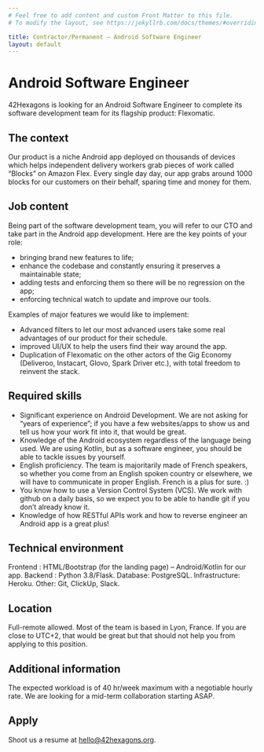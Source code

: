 ```yaml
---
# Feel free to add content and custom Front Matter to this file.
# To modify the layout, see https://jekyllrb.com/docs/themes/#overriding-theme-defaults

title: Contractor/Permanent – Android Software Engineer
layout: default
---
```


# Android Software Engineer

42Hexagons is looking for an Android Software Engineer to complete its software development team for its flagship product: Flexomatic.

## The context

Our product is a niche Android app deployed on thousands of devices which helps independent delivery workers grab pieces of work called “Blocks” on Amazon Flex. Every single day day, our app grabs around 1000 blocks for our customers on their behalf, sparing time and money for them.

## Job content

Being part of the software development team, you will refer to our CTO and take part in the Android app development. Here are the key points of your role:

- bringing brand new features to life;
- enhance the codebase and constantly ensuring it preserves a maintainable state;
- adding tests and enforcing them so there will be no regression on the app;
- enforcing technical watch to update and improve our tools.


Examples of major features we would like to implement:

- Advanced filters to let our most advanced users take some real advantages of our product for their schedule.
- improved UI/UX to help the users find their way around the app.
- Duplication of Flexomatic on the other actors of the Gig Economy (Deliveroo, Instacart, Glovo, Spark Driver etc.), with total freedom to reinvent the stack.


## Required skills

- Significant experience on Android Development. We are not asking for “years of experience”; if you have a few websites/apps to show us and tell us how your work fit into it, that would be great.
- Knowledge of the Android ecosystem regardless of the language being used. We are using Kotlin, but as a software engineer, you should be able to tackle issues by yourself.
- English proficiency. The team is majoritarily made of French speakers, so whether you come from an English spoken country or elsewhere, we will have to communicate in proper English. French is a plus for sure. :)
- You know how to use a Version Control System (VCS). We work with github on a daily basis, so we expect you to be able to handle git if you don’t already know it.
- Knowledge of how RESTful APIs work and how to reverse engineer an Android app is a great plus!

## Technical environment
Frontend : HTML/Bootstrap (for the landing page) – Android/Kotlin for our app.
Backend : Python 3.8/Flask.
Database: PostgreSQL.
Infrastructure: Heroku.
Other: Git, ClickUp, Slack.

## Location

Full-remote allowed. Most of the team is based in Lyon, France. If you are close to UTC+2, that would be great but that should not help you from applying to this position.

## Additional information

The expected workload is of 40 hr/week maximum with a negotiable hourly rate. We are looking for a mid-term collaboration starting ASAP.

## Apply

Shoot us a resume at hello@42hexagons.org.

